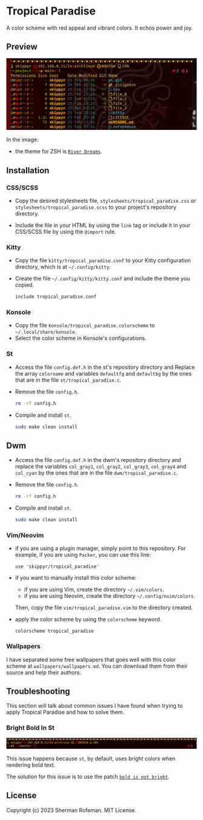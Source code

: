 # Tropical Paradise

A color scheme with red appeal and vibrant colors. It echos power and joy.


## Preview

![](preview/preview_0.png)

In the image:
  + the theme for ZSH is [`River Dreams`](https://github.com/skippyr/river_dreams).

## Installation

### CSS/SCSS

  + Copy the desired stylesheets file, `stylesheets/tropical_paradise.css` or
    `stylesheets/tropical_paradise.scss` to your project's repository directory.

  + Include the file in your HTML by using the `link` tag or include it in your
    CSS/SCSS file by using the `@import` rule.


### Kitty

  + Copy the file `kitty/tropical_paradise.conf` to your Kitty configuration
    directory, which is at `~/.config/kitty`.
  + Create the file `~/.config/kitty/kitty.conf` and include the theme you
    copied.

    ```bash
    include tropical_paradise.conf
    ```


### Konsole
  
  + Copy the file `konsole/tropical_paradise.colorscheme` to
    `~/.local/share/konsole`.
  + Select the color scheme in Konsole's configurations.

### St

  + Access the file `config.def.h` in the st's repository directory and
    Replace the array `colorname` and variables `defaultfg` and `defaultbg`
    by the ones that are in the file `st/tropical_paradise.c`.
  + Remove the file `config.h`.
    
    ```bash
    rm -rf config.h
    ```

  + Compile and install `st`.

    ```bash
    sudo make clean install
    ```


## Dwm

  + Access the file `config.def.h` in the dwm's repository directory and
    replace the variables `col_gray1`, `col_gray2`, `col_gray3`, `col_gray4`
    and `col_cyan` by the ones that are in the file `dwm/tropical_paradise.c`.
  + Remove the file `config.h`.
    
    ```bash
    rm -rf config.h
    ```
    
  + Compile and install `st`.

    ```bash
    sudo make clean install
    ```

### Vim/Neovim
  + if you are using a plugin manager, simply point to this repository. For
    example, if you are using `Packer`, you can use this line:

    ```vim
    use 'skippyr/tropical_paradise'
    ```
  
  + if you want to manually install this color scheme:
    + if you are using Vim, create the directory `~/.vim/colors`.
    + if you are using Neovim, create the directory `~/.config/nvim/colors`.
    
    Then, copy the file `vim/tropical_paradise.vim` to the directory created.
  
  + apply the color scheme by using the `colorscheme` keyword.

    ```vim
    colorscheme tropical_paradise
    ```


### Wallpapers

I have separated some free wallpapers that goes well with this color scheme at
`wallpapers/wallpapers.md`. You can download them from their source and help
their authors.


## Troubleshooting

This section will talk about common issues I have found when trying to apply Tropical Paradise and how to solve them.


### Bright Bold In St

![](images/troubleshooting/bright_bold_0.png)

This issue happens because `st`, by default, uses bright colors when rendering
bold text.

The solution for this issue is to use the patch [`bold is not bright`](https://st.suckless.org/patches/bold-is-not-bright).


## License

Copyright (c) 2023 Sherman Rofeman. MIT License.
